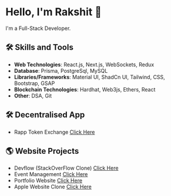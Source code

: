 # Hello, I'm Rakshit 👋

I'm a Full-Stack Developer.

## 🛠️ Skills and Tools

- **Web Technologies**: React.js, Next.js, WebSockets, Redux
- **Database**: Prisma, PostgreSql, MySQL
- **Libraries/Frameworks**: Material UI, ShadCn UI, Tailwind, CSS, Bootstrap, GSAP
- **Blockchain Technologies**: Hardhat, Web3js, Ethers, React
- **Other**: DSA, Git

## 🛠️ Decentralised App

- Rapp Token Exchange [Click Here](https://soft-glade-2476.on.fleek.co/)

## 🌎 Website Projects

- Devflow (StackOverFlow Clone) [Click Here](https://devflow-pi-ten.vercel.app/)
- Event Management [Click Here]([https://devflow-pi-ten.vercel.app/](https://event-management-rho-one.vercel.app/))
- Portfolio Website [Click Here](https://rkst.me/)
- Apple Website Clone [Click Here](https://appol.netlify.app/)

